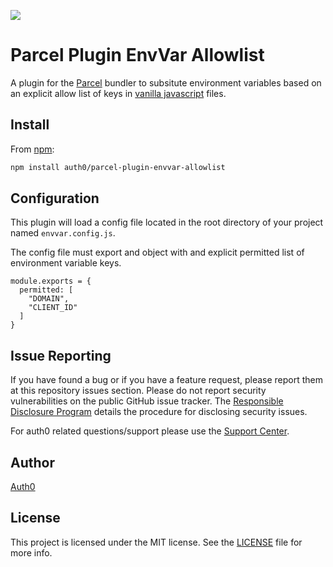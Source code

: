 ![](https://cdn.auth0.com/resources/oss-source-large-2x.png)

# Parcel Plugin EnvVar Allowlist

A plugin for the [Parcel](https://parceljs.org/) bundler to subsitute environment variables based on an explicit allow list of keys in [vanilla javascript](http://vanilla-js.com/) files.

## Install

From [npm](https://npmjs.org):

```sh
npm install auth0/parcel-plugin-envvar-allowlist
```
## Configuration
This plugin will load a config file located in the root directory of your project named `envvar.config.js`.

The config file must export and object with and explicit permitted list of environment variable keys.

```
module.exports = {
  permitted: [
    "DOMAIN",
    "CLIENT_ID"
  ]
}
```
## Issue Reporting

If you have found a bug or if you have a feature request, please report them at this repository issues section. Please do not report security vulnerabilities on the public GitHub issue tracker. The [Responsible Disclosure Program](https://auth0.com/whitehat) details the procedure for disclosing security issues.

For auth0 related questions/support please use the [Support Center](https://support.auth0.com).

## Author

[Auth0](https://auth0.com)

## License

This project is licensed under the MIT license. See the [LICENSE](LICENSE) file for more info.
